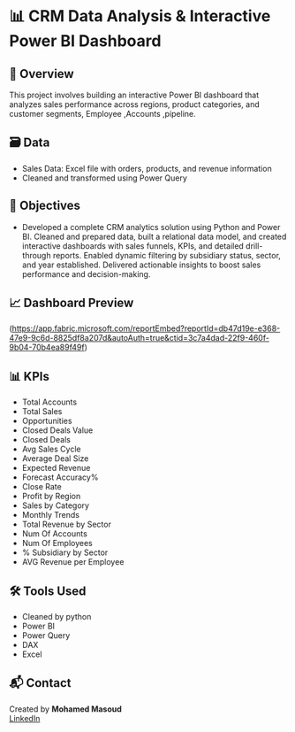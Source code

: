 # 📊 CRM Data Analysis & Interactive Power BI Dashboard

## 📌 Overview
This project involves building an interactive Power BI dashboard that analyzes sales performance across regions, product categories, and customer segments, Employee ,Accounts ,pipeline.

## 🗃️ Data
- Sales Data: Excel file with orders, products, and revenue information
- Cleaned and transformed using Power Query

## 🎯 Objectives
- Developed a complete CRM analytics solution using Python and Power BI. Cleaned and prepared data, built a relational data model, and created interactive dashboards with sales funnels, KPIs, and detailed drill-through reports. Enabled dynamic filtering by subsidiary status, sector, and year established. Delivered actionable insights to boost sales performance and decision-making.
## 📈 Dashboard Preview
(https://app.fabric.microsoft.com/reportEmbed?reportId=db47d19e-e368-47e9-9c6d-8825df8a207d&autoAuth=true&ctid=3c7a4dad-22f9-460f-9b04-70b4ea89f49f)

## 📊 KPIs
- Total Accounts
- Total Sales
- Opportunities
- Closed Deals Value
- Closed Deals
- Avg Sales Cycle
- Average Deal Size
- Expected Revenue
- Forecast Accuracy%
- Close Rate
- Profit by Region
- Sales by Category
- Monthly Trends
- Total Revenue by Sector
- Num Of Accounts
- Num Of Employees
- % Subsidiary by Sector
- AVG Revenue per Employee

## 🛠️ Tools Used
- Cleaned by python
- Power BI
- Power Query
- DAX
- Excel

## 📬 Contact
Created by **Mohamed Masoud**  
[LinkedIn](www.linkedin.com/in/mohamed-masoud-6b588431a)
